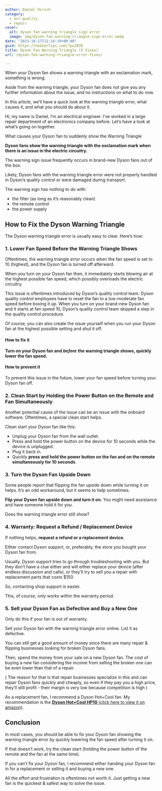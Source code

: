 ```yaml
---
author: Daniel Hirsch
category:
  - air-quality
  - repair
cover:
  alt: dyson fan warning triangle sign error
  image: img/dyson-fan-warning-triangle-sign-error.webp
date: "2023-10-17T12:14:19+00:00"
guid: https://heatertips.com/?p=2076
title: Dyson Fan Warning Triangle (5 Fixes)
url: /dyson-fan-warning-triangle-error-fixes/

---
```

When your Dyson fan shows a warning triangle with an exclamation mark, something is wrong.

Aside from the warning triangle, your Dyson fan does not give you any further information about the issue, and no instructions on what to do now.

In this article, we’ll have a quick look at the warning triangle error, what causes it, and what you should do about it.

Hi, my name is Daniel, I’m an electrical engineer. I’ve worked in a large repair department of an electronics company before. Let’s have a look at what’s going on together.

What causes your Dyson fan to suddenly show the Warning Triangle

**Dyson fans show the warning triangle with the exclamation mark when there is an issue in the electric circuitry.**

The warning sign issue frequently occurs in brand-new Dyson fans out of the box.

Likely, Dyson fans with the warning triangle error were not properly handled in Dyson’s quality control or were damaged during transport.

The warning sign has _nothing_ to do with:

- the filter (as long as it’s reasonably clean)
- the remote control
- the power supply

## How to Fix the Dyson Warning Triangle

The Dyson warning triangle error is usually easy to clear. Here’s how:

### 1\. Lower Fan Speed Before the Warning Triangle Shows

Oftentimes, the warning triangle error occurs when the fan speed is set to 10 (highest), and the Dyson fan is turned off afterward.

When you turn on your Dyson fan then, it immediately starts blowing air at the highest possible fan speed, which possibly overloads the electric circuitry.

This issue is oftentimes introduced by Dyson’s quality control team. Dyson quality control employees have to reset the fan to a low-moderate fan speed before boxing it up. When you turn on your brand-new Dyson fan and it starts at fan speed 10, Dyson’s quality control team skipped a step in the quality control procedure.

Of course, you can also create the issue yourself when you run your Dyson fan at the highest possible setting and shut it off.

#### How to fix it

**Turn on your Dyson fan and** **_before_** **the warning triangle shows, quickly lower the fan speed.**

#### How to prevent it

To prevent this issue in the future, lower your fan speed before turning your Dyson fan off.

### 2\. Clean Start by Holding the Power Button on the Remote and Fan Simultaneously

Another potential cause of the issue can be an issue with the onboard software. Oftentimes, a special clean start helps.

Clean start your Dyson fan like this:

- Unplug your Dyson fan from the wall outlet.
- Press and hold the power button on the device for 10 seconds while the device is unplugged.
- Plug it back in.
- Quickly **press and hold the power button on the fan and on the remote simultaneously for 10 seconds**.

### 3\. Turn the Dyson Fan Upside Down

Some people report that flipping the fan upside down while turning it on helps. It’s an odd workaround, but it seems to help sometimes.

**Flip your Dyson fan upside down and turn it on.** You might need assistance and have someone hold it for you.

Does the warning triangle error still show?

### 4\. Warranty: Request a Refund / Replacement Device

If nothing helps, **request a refund or a replacement device**.

Either contact Dyson support, or, preferably, the store you bought your Dyson fan from.

Usually, Dyson support tries to go through troubleshooting with you. But they don’t have a clue either and will either replace your device (after endless discussion and calls), or they’ll try to sell you a repair with replacement parts that costs $150.

So, contacting shop support is easier.

This, of course, only works within the warranty period.

### 5\. Sell your Dyson Fan as Defective and Buy a New One

Only do this if your fan is out of warranty.

Sell your Dyson fan with the warning triangle error online. List it as defective.

You can still get a good amount of money since there are many repair & flipping businesses looking for broken Dyson fans.

Then, spend the money from your sale on a new Dyson fan. The cost of buying a new fan considering the income from selling the broken one can be even lower than that of a repair.

( The reason for that is that repair businesses specialize in this and can repair Dyson fans quickly and cheaply, so even if they pay you a high price, they’ll still profit - their margin is very low because competition is high )

As a replacement fan, I recommend a Dyson Hot+Cool fan. My recommendation is the [**Dyson Hot+Cool HP10** (click here to view it on amazon)](https://www.amazon.com/Dyson-Purifier-CoolTM-Gen1-HP10/dp/B0CDQW6Q7W?_encoding=UTF8&pd_rd_w=cqECA&content-id=amzn1.sym.952cfb50-b01e-485f-be6e-00434541418b%3Aamzn1.symc.e5c80209-769f-4ade-a325-2eaec14b8e0e&pf_rd_p=952cfb50-b01e-485f-be6e-00434541418b&pf_rd_r=J1BX7HH9EBVHSQPMFPS8&pd_rd_wg=dUwZi&pd_rd_r=2f1f2aa3-ea1c-4010-b8bf-0d06e4d377ff&linkCode=ll1&tag=heatertips-20&linkId=c206775ab7c1456ffba3e27c8969407c&language=en_US&ref_=as_li_ss_tl).

## Conclusion

In most cases, you should be able to fix your Dyson fan showing the warning triangle error by quickly lowering the fan speed after turning it on.

If that doesn’t work, try the clean start (holding the power button of the remote and the fan at the same time).

If you can’t fix your Dyson fan, I recommend either handing your Dyson fan in for a replacement or selling it and buying a new one.

All the effort and frustration is oftentimes not worth it. Just getting a new fan is the quickest & safest way to solve the issue.
